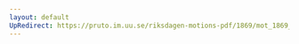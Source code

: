 ```yaml
---
layout: default
UpRedirect: https://pruto.im.uu.se/riksdagen-motions-pdf/1869/mot_1869__ak__232/mot_1869__ak__232-001.pdf
---
```


